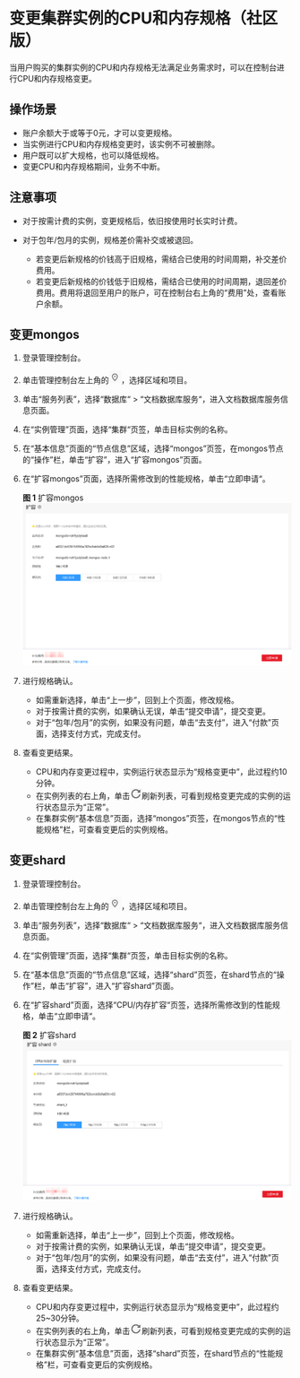# 变更集群实例的CPU和内存规格（社区版）<a name="zh-cn_topic_0104472218"></a>

当用户购买的集群实例的CPU和内存规格无法满足业务需求时，可以在控制台进行CPU和内存规格变更。

## 操作场景<a name="section38106127132942"></a>

-   账户余额大于或等于0元，才可以变更规格。
-   当实例进行CPU和内存规格变更时，该实例不可被删除。
-   用户既可以扩大规格，也可以降低规格。
-   变更CPU和内存规格期间，业务不中断。

## 注意事项<a name="section1752311674715"></a>

-   对于按需计费的实例，变更规格后，依旧按使用时长实时计费。

-   对于包年/包月的实例，规格差价需补交或被退回。
    -   若变更后新规格的价钱高于旧规格，需结合已使用的时间周期，补交差价费用。
    -   若变更后新规格的价钱低于旧规格，需结合已使用的时间周期，退回差价费用。费用将退回至用户的账户，可在控制台右上角的“费用”处，查看账户余额。


## 变更mongos<a name="section9704305161032"></a>

1.  登录管理控制台。
2.  单击管理控制台左上角的![](figures/region.png)，选择区域和项目。
3.  单击“服务列表”，选择“数据库“  \>  “文档数据库服务“，进入文档数据库服务信息页面。
4.  在“实例管理”页面，选择“集群“页签，单击目标实例的名称。
5.  在“基本信息”页面的“节点信息”区域，选择“mongos”页签，在mongos节点的“操作”栏，单击“扩容”，进入“扩容mongos”页面。
6.  在“扩容mongos”页面，选择所需修改到的性能规格，单击“立即申请“。

    **图 1**  扩容mongos<a name="fig15592171451013"></a>  
    ![](figures/扩容mongos.png "扩容mongos")

7.  进行规格确认。
    -   如需重新选择，单击“上一步”，回到上个页面，修改规格。
    -   对于按需计费的实例，如果确认无误，单击“提交申请”，提交变更。
    -   对于“包年/包月”的实例，如果没有问题，单击“去支付”，进入“付款”页面，选择支付方式，完成支付。

8.  查看变更结果。
    -   CPU和内存变更过程中，实例运行状态显示为“规格变更中”，此过程约10分钟。
    -   在实例列表的右上角，单击![](figures/refresh.png)刷新列表，可看到规格变更完成的实例的运行状态显示为“正常”。
    -   在集群实例“基本信息”页面，选择“mongos”页签，在mongos节点的“性能规格”栏，可查看变更后的实例规格。


## 变更shard<a name="section5378330161152"></a>

1.  登录管理控制台。
2.  单击管理控制台左上角的![](figures/region.png)，选择区域和项目。
3.  单击“服务列表”，选择“数据库“  \>  “文档数据库服务“，进入文档数据库服务信息页面。
4.  在“实例管理”页面，选择“集群“页签，单击目标实例的名称。
5.  在“基本信息”页面的“节点信息”区域，选择“shard”页签，在shard节点的“操作”栏，单击“扩容”，进入“扩容shard”页面。
6.  在“扩容shard”页面，选择“CPU/内存扩容“页签，选择所需修改到的性能规格，单击“立即申请“。

    **图 2**  扩容shard<a name="fig5905172211215"></a>  
    ![](figures/扩容shard.png "扩容shard")

7.  进行规格确认。
    -   如需重新选择，单击“上一步”，回到上个页面，修改规格。
    -   对于按需计费的实例，如果确认无误，单击“提交申请”，提交变更。
    -   对于“包年/包月”的实例，如果没有问题，单击“去支付”，进入“付款”页面，选择支付方式，完成支付。

8.  查看变更结果。
    -   CPU和内存变更过程中，实例运行状态显示为“规格变更中”，此过程约25~30分钟。
    -   在实例列表的右上角，单击![](figures/refresh.png)刷新列表，可看到规格变更完成的实例的运行状态显示为“正常”。
    -   在集群实例“基本信息”页面，选择“shard”页签，在shard节点的“性能规格”栏，可查看变更后的实例规格。



